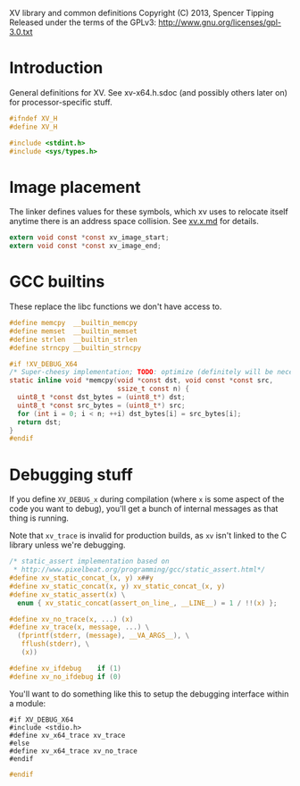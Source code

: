 XV library and common definitions
Copyright (C) 2013, Spencer Tipping
Released under the terms of the GPLv3: http://www.gnu.org/licenses/gpl-3.0.txt

# Introduction

General definitions for XV. See xv-x64.h.sdoc (and possibly others later on)
for processor-specific stuff.

```h
#ifndef XV_H
#define XV_H
```

```h
#include <stdint.h>
#include <sys/types.h>
```

# Image placement

The linker defines values for these symbols, which xv uses to relocate itself
anytime there is an address space collision. See [xv.x.md](xv.x.md) for
details.

```h
extern void const *const xv_image_start;
extern void const *const xv_image_end;
```

# GCC builtins

These replace the libc functions we don't have access to.

```h
#define memcpy  __builtin_memcpy
#define memset  __builtin_memset
#define strlen  __builtin_strlen
#define strncpy __builtin_strncpy
```

```h
#if !XV_DEBUG_X64
/* Super-cheesy implementation; TODO: optimize (definitely will be necessary) */
static inline void *memcpy(void *const dst, void const *const src,
                           ssize_t const n) {
  uint8_t *const dst_bytes = (uint8_t*) dst;
  uint8_t *const src_bytes = (uint8_t*) src;
  for (int i = 0; i < n; ++i) dst_bytes[i] = src_bytes[i];
  return dst;
}
#endif
```

# Debugging stuff

If you define `XV_DEBUG_x` during compilation (where `x` is some aspect of the
code you want to debug), you'll get a bunch of internal messages as that thing
is running.

Note that `xv_trace` is invalid for production builds, as `xv` isn't linked to
the C library unless we're debugging.

```h
/* static_assert implementation based on
 * http://www.pixelbeat.org/programming/gcc/static_assert.html*/
#define xv_static_concat_(x, y) x##y
#define xv_static_concat(x, y) xv_static_concat_(x, y)
#define xv_static_assert(x) \
  enum { xv_static_concat(assert_on_line_, __LINE__) = 1 / !!(x) };
```

```h
#define xv_no_trace(x, ...) (x)
#define xv_trace(x, message, ...) \
  (fprintf(stderr, (message), __VA_ARGS__), \
   fflush(stderr), \
   (x))
```

```h
#define xv_ifdebug    if (1)
#define xv_no_ifdebug if (0)
```

You'll want to do something like this to setup the debugging interface within a
module:

    #if XV_DEBUG_X64
    #include <stdio.h>
    #define xv_x64_trace xv_trace
    #else
    #define xv_x64_trace xv_no_trace
    #endif

```h
#endif

```

